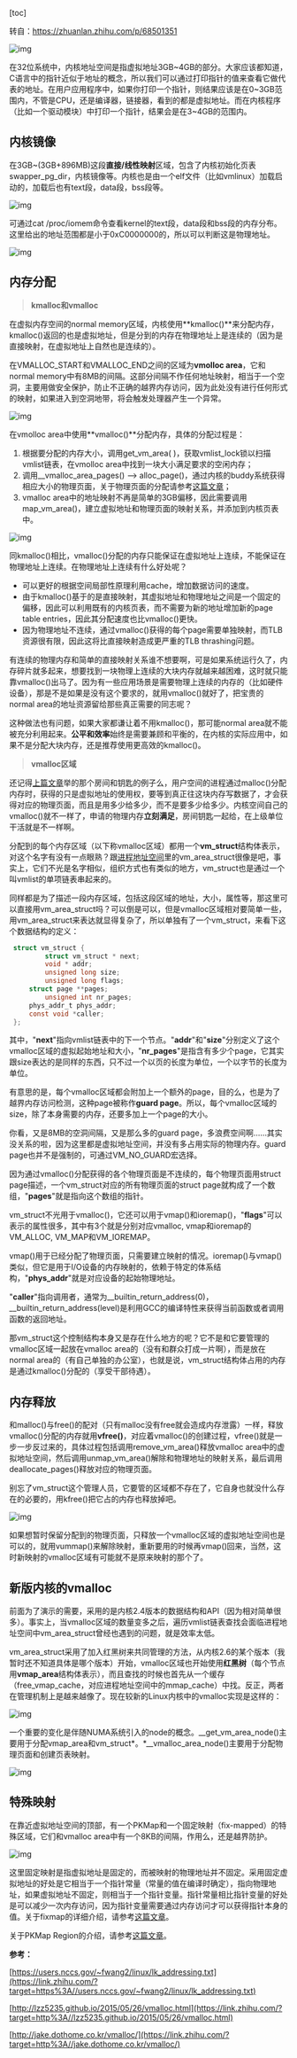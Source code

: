 [toc]

转自：https://zhuanlan.zhihu.com/p/68501351

![img](../../images/linux/kernel/vmalloc.png)

在32位系统中，内核地址空间是指虚拟地址3GB~4GB的部分。大家应该都知道，C语言中的指针近似于地址的概念，所以我们可以通过打印指针的值来查看它做代表的地址。在用户应用程序中，如果你打印一个指针，则结果应该是在0~3GB范围内，不管是CPU，还是编译器，链接器，看到的都是虚拟地址。而在内核程序（比如一个驱动模块）中打印一个指针，结果会是在3~4GB的范围内。

## **内核镜像**

在3GB~(3GB+896MB)这段**直接/线性映射**区域，包含了内核初始化页表swapper_pg_dir，内核镜像等。内核也是由一个elf文件（比如vmlinux）加载启动的，加载后也有text段，data段，bss段等。

![img](https://picb.zhimg.com/80/v2-a96621a5b17134f13ba5a1da73625881_720w.jpg)

可通过cat /proc/iomem命令查看kernel的text段，data段和bss段的内存分布。这里给出的地址范围都是小于0xC0000000的，所以可以判断这是物理地址。

![img](https://pic1.zhimg.com/80/v2-86b31d94e1674b098961aa41f34fc2a1_720w.jpg)

## **内存分配**

> **kmalloc和vmalloc**

在虚拟内存空间的normal memory区域，内核使用**kmalloc()**来分配内存，kmalloc()返回的也是虚拟地址，但是分到的内存在物理地址上是连续的（因为是直接映射，在虚拟地址上自然也是连续的）。

在VMALLOC_START和VMALLOC_END之间的区域为**vmolloc area**，它和normal memory中有8MB的间隔。这部分间隔不作任何地址映射，相当于一个空洞，主要用做安全保护，防止不正确的越界内存访问，因为此处没有进行任何形式的映射，如果进入到空洞地带，将会触发处理器产生一个异常。

![img](https://picb.zhimg.com/80/v2-ed8a67338be62f15e02df9dddde4d7af_720w.jpg)

在vmolloc area中使用**vmalloc()**分配内存，具体的分配过程是：

1. 根据要分配的内存大小，调用get_vm_area( )，获取vmlist_lock锁以扫描vmlist链表，在vmolloc area中找到一块大小满足要求的空闲内存；
2. 调用__vmalloc_area_pages() --> alloc_page()，通过内核的buddy系统获得相应大小的物理页面，关于物理页面的分配请参考[这篇文章](https://zhuanlan.zhihu.com/p/68473428)；
3. vmalloc area中的地址映射不再是简单的3GB偏移，因此需要调用map_vm_area()，建立虚拟地址和物理页面的映射关系，并添加到内核页表中。

![img](https://pic4.zhimg.com/80/v2-8393079e5e1b9ef400b09c065cef0b0c_720w.jpg)

同kmalloc()相比，vmalloc()分配的内存只能保证在虚拟地址上连续，不能保证在物理地址上连续。在物理地址上连续有什么好处呢？

- 可以更好的根据空间局部性原理利用cache，增加数据访问的速度。
- 由于kmalloc()基于的是直接映射，其虚拟地址和物理地址之间是一个固定的偏移，因此可以利用既有的内核页表，而不需要为新的地址增加新的page table entries，因此其分配速度也比vmalloc()更快。
- 因为物理地址不连续，通过vmalloc()获得的每个page需要单独映射，而TLB资源很有限，因此这将比直接映射造成更严重的TLB thrashing问题。

有连续的物理内存和简单的直接映射关系谁不想要啊，可是如果系统运行久了，内存碎片就多起来，想要找到一块物理上连续的大块内存就越来越困难，这时就只能靠vmalloc()出马了。因为有一些应用场景是需要物理上连续的内存的（比如硬件设备），那是不是如果是没有这个要求的，就用vmalloc()就好了，把宝贵的normal area的地址资源留给那些真正需要的同志呢？

这种做法也有问题，如果大家都谦让着不用kmalloc()，那可能normal area就不能被充分利用起来。**公平和效率**始终是需要兼顾和平衡的，在内核的实际应用中，如果不是分配大块内存，还是推荐使用更高效的kmalloc()。

> **vmalloc区域**

还记得[上篇文章](https://zhuanlan.zhihu.com/p/68398179)举的那个房间和钥匙的例子么，用户空间的进程通过malloc()分配内存时，获得的只是虚拟地址的使用权，要等到真正往这块内存写数据了，才会获得对应的物理页面，而且是用多少给多少，而不是要多少给多少。内核空间自己的vmalloc()就不一样了，申请的物理内存**立刻满足**，房间钥匙一起给，在上级单位干活就是不一样啊。

分配到的每个内存区域（以下称vmalloc区域）都用一个**vm_struct**结构体表示，对这个名字有没有一点眼熟？跟[进程地址空间](https://zhuanlan.zhihu.com/p/67936075)里的vm_area_struct很像是吧，事实上，它们不光是名字相似，组织方式也有类似的地方，vm_struct也是通过一个叫vmlist的单项链表串起来的。

同样都是为了描述一段内存区域，包括这段区域的地址，大小，属性等，那这里可以直接用vm_area_struct吗？可以倒是可以，但是vmalloc区域相对要简单一些，用vm_area_struct来表达就显得复杂了，所以单独有了一个vm_struct，来看下这个数据结构的定义：

```c
 struct vm_struct {
         struct vm_struct * next;
         void * addr;
         unsigned long size;
         unsigned long flags;
	 struct page **pages;
         unsigned int nr_pages;
	 phys_addr_t phys_addr;
	 const void *caller;
 };
```

其中，"**next**"指向vmlist链表中的下一个节点。"**addr**"和"**size**"分别定义了这个vmalloc区域的虚拟起始地址和大小，"**nr_pages**"是指含有多少个page，它其实跟size表达的是同样的东西，只不过一个以页的长度为单位，一个以字节的长度为单位。

有意思的是，每个vmalloc区域都会附加上一个额外的page，目的么，也是为了越界内存访问检测，这种page被称作**guard page**。所以，每个vmalloc区域的size，除了本身需要的内存，还要多加上一个page的大小。

你看，又是8MB的空洞间隔，又是那么多的guard page，多浪费空间啊……其实没关系的啦，因为这里都是虚拟地址空间，并没有多占用实际的物理内存。guard page也并不是强制的，可通过VM_NO_GUARD宏选择。

因为通过vmalloc()分配获得的各个物理页面是不连续的，每个物理页面用struct page描述，一个vm_struct对应的所有物理页面的struct page就构成了一个数组，"**pages**"就是指向这个数组的指针。

vm_struct不光用于vmalloc()，它还可以用于vmap()和ioremap()，"**flags**"可以表示的属性很多，其中有3个就是分别对应vmalloc, vmap和ioremap的VM_ALLOC, VM_MAP和VM_IOREMAP。

vmap()用于已经分配了物理页面，只需要建立映射的情况。ioremap()与vmap()类似，但它是用于I/O设备的内存映射的，依赖于特定的体系结构，"**phys_addr**"就是对应设备的起始物理地址。

"**caller**"指向调用者，通常为__builtin_return_address(0)，__builtin_return_address(level)是利用GCC的编译特性来获得当前函数或者调用函数的返回地址。

那vm_struct这个控制结构本身又是存在什么地方的呢？它不是和它要管理的vmalloc区域一起放在vmalloc area的（没有和群众打成一片啊），而是放在normal area的（有自己单独的办公室），也就是说，vm_struct结构体占用的内存是通过kmalloc()分配的（享受干部待遇）。

## **内存释放**

和malloc()与free()的配对（只有malloc没有free就会造成内存泄露）一样，释放vmalloc()分配的内存就用**vfree()**，对应着vmalloc()的创建过程，vfree()就是一步一步反过来的，具体过程包括调用remove_vm_area()释放vmalloc area中的虚拟地址空间，然后调用unmap_vm_area()解除和物理地址的映射关系，最后调用deallocate_pages()释放对应的物理页面。

别忘了vm_struct这个管理人员，它要管的区域都不存在了，它自身也就没什么存在的必要的，用kfree()把它占的内存也释放掉吧。

![img](https://pic4.zhimg.com/80/v2-8e6cba21569f033895d7382e8da2416f_720w.jpg)

如果想暂时保留分配到的物理页面，只释放一个vmalloc区域的虚拟地址空间也是可以的，就用vummap()来解除映射，重新要用的时候再vmap()回来，当然，这时新映射的vmalloc区域有可能就不是原来映射的那个了。

## **新版内核的vmalloc**

前面为了演示的需要，采用的是内核2.4版本的数据结构和API（因为相对简单很多）。事实上，当vmalloc区域的数量变多之后，遍历vmlist链表查找会面临进程地址空间中vm_area_struct曾经也遇到的问题，就是效率太低。

vm_area_struct采用了加入红黑树来共同管理的方法，从内核2.6的某个版本（我暂时还不知道具体是哪个版本）开始，vmalloc区域也开始使用**红黑树**（每个节点用**vmap_area**结构体表示），而且查找的时候也首先从一个缓存（free_vmap_cache，对应进程地址空间中的mmap_cache）中找。反正，两者在管理机制上是越来越像了。现在较新的Linux内核中的vmalloc实现是这样的：

![img](https://pic4.zhimg.com/80/v2-27b98554ea27ebb2280450e39e093de4_720w.jpg)

一个重要的变化是伴随NUMA系统引入的node的概念。__get_vm_area_node()主要用于分配vmap_area和vm_struct*。*__vmalloc_area_node()主要用于分配物理页面和创建页表映射。

![img](https://pic1.zhimg.com/80/v2-c61a46a148b43963b69c01067acc1291_720w.jpg)

## **特殊映射**

在靠近虚拟地址空间的顶部，有一个PKMap和一个固定映射（fix-mapped）的特殊区域，它们和vmalloc area中有一个8KB的间隔，作用么，还是越界防护。

![img](https://pic2.zhimg.com/80/v2-1ba6f90f942ba336f2abd7c212a2f0cc_720w.jpg)

这里固定映射是指虚拟地址是固定的，而被映射的物理地址并不固定。采用固定虚拟地址的好处是它相当于一个指针常量（常量的值在编译时确定），指向物理地址，如果虚拟地址不固定，则相当于一个指针变量。指针常量相比指针变量的好处是可以减少一次内存访问，因为指针变量需要通过内存访问才可以获得指针本身的值。关于fixmap的详细介绍，请参考[这篇文章](https://link.zhihu.com/?target=http%3A//www.wowotech.net/memory_management/fixmap.html)。

关于PKMap Region的介绍，请参考[这篇文章](https://zhuanlan.zhihu.com/p/69329911)。



**参考：**

[https://users.nccs.gov/~fwang2/linux/lk_addressing.txt](https://link.zhihu.com/?target=https%3A//users.nccs.gov/~fwang2/linux/lk_addressing.txt)

[http://lzz5235.github.io/2015/05/26/vmalloc.html](https://link.zhihu.com/?target=http%3A//lzz5235.github.io/2015/05/26/vmalloc.html)

[http://jake.dothome.co.kr/vmalloc/](https://link.zhihu.com/?target=http%3A//jake.dothome.co.kr/vmalloc/)





